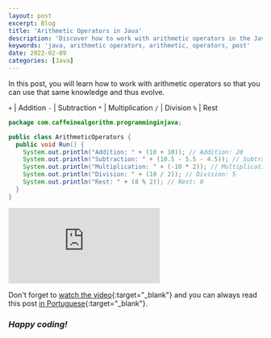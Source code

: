 ```yaml
---
layout: post
excerpt: Blog
title: 'Arithmetic Operators in Java'
description: 'Discover how to work with arithmetic operators in the Java programming language. Get answers to your questions with the theory and examples presented.'
keywords: 'java, arithmetic operators, arithmetic, operators, post'
date: 2022-02-09
categories: [Java]
---
```


In this post, you will learn how to work with arithmetic operators so that you can use that same knowledge and thus evolve.

`+` | Addition
`-` | Subtraction
`*` | Multiplication
`/` | Division
`%` | Rest

```java
package com.caffeinealgorithm.programminginjava;

public class ArithmeticOperators {
  public void Run() {
    System.out.println("Addition: " + (10 + 10)); // Addition: 20
    System.out.println("Subtraction: " + (10.5 - 5.5 - 4.5)); // Subtraction: 0.5
    System.out.println("Multiplication: " + (-10 * 2)); // Multiplication: -20
    System.out.println("Division: " + (10 / 2)); // Division: 5
    System.out.println("Rest: " + (8 % 2)); // Rest: 0
  }
}
```

<div class="video-container">
  <iframe src="https://www.youtube.com/embed/_USlZetbXrA" frameborder="0" allowfullscreen></iframe>
</div>

Don't forget to [watch the video](https://youtu.be/_USlZetbXrA){:target="\_blank"} and you can always read this post [in Portuguese](https://caffeinealgorithm.com/blog/operadores-aritmeticos-em-java/){:target="\_blank"}.

### _Happy coding!_
